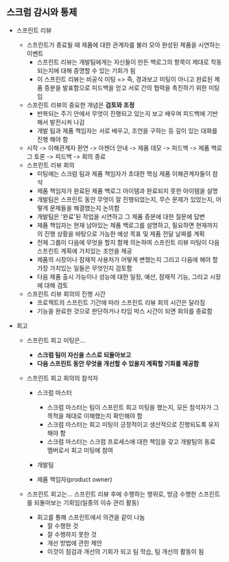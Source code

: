 ## 스크럼 감시와 통제

- 스프린트 리뷰

  - 스프린트가 종료될 때 제품에 대한 관계자를 불러 모아 완성된 제품을 시연하는 이벤트
    - 스프린트 리뷰는 개발팀에게는 자신들이 만든 백로그의 항목이 제대로 작동되는지에 대해 증명할 수 있는 기회가 됨
    - 이 스프린트 리뷰는 비공식 미팅 => 즉, 경과보고 미팅이 아니고 완료된 제품 증분을 발표함으로 피드백을 얻고 서로 간의 협력을 촉진하기 위한 미팅임
  - 스프린트 리뷰의 중요한 개념은 **검토와 조정**
    - 반복되는 주기 안에서 무엇이 진행되고 있는지 보고 배우며 피드백에 기반해서 발전시켜 나감
    - 개발 팀과 제품 책임자는 서로 배우고, 조언을 구하는 등 깊이 있는 대화를  진행 해야 함
  - 시작 -> 이해관계자 환연 -> 아젠더 안내 -> 제품 데모 -> 피드백 -> 제품 백로그 토론 -> 피드백 -> 회의 종료
  - 스프린트 리뷰 회의
    - 미팅에는 스크럼 팀과 제품 책임자가 초대한 핵심 제품 이해관계자들이 참석
    - 제품 책임자가 완료된 제품 백로그 아이템과 완료되지 못한 아이템을 설명
    - 개발팀은 스프린트 동안 무엇이 잘 진행되었는지, 무슨 문제가 있었는지, 어떻게 문제들을 해결했는지 논의함
    - 개발팀은 '완료'된 작업을 시연하고 그 제품 증분에 대한 질문에 답변
    - 제품 책임자는 현재 남아있는 제품 백로그를 설명하고, 필요하면 현재까지의 진행 상황을 바탕으로 가능한 예상 목표 및 제품 전달 날짜를 계획
    - 전체 그룹이 다음에 무엇을 할지 함께 의논하여 스프린트 리뷰 미팅이 다음 스프린트 계획에 가치있는 조언을 제공
    - 제품의 시장이나 잠재적 사용처가 어떻게 변했는지 그리고 다음에 해야 할 가장 가치있는 일들은 무엇인지 검토함
    - 다음 제품 출시 가능이나 성능에 대한 일정, 예산, 잠재적 기능, 그리고 시장에 대해 검토
  - 스프린트 리뷰 회의의 진행 시간
    - 프로젝트의 스프린트 기간에 따라 스프린트 리뷰 회의 시간은 달라짐
    - 기능을 완료한 것으로 판단하거나 타임 박스 시간이 되면 회의를 종료함

- 회고

  - 스프린트 회고 미팅은...

    - **스크럼 팀이 자신을 스스로 되돌아보고**
    - **다음 스프린트 동안 무엇을 개선할 수 있을지 계획할 기회를 제공함**

  - 스프린트 회고 회의의 참석자

    - 스크럼 마스터
      - 스크럼 마스터는 팀이 스프린트 회고 미팅을 했는지, 모든 참석자가 그 목적을 제대로 이해했는지 확인해야 함 
      - 스크럼 마스터는 회고 미팅이 긍정적이고 생산적으로 진행되도록 유지해야 함
      - 스크럼 마스터는 스크럼 프로세스에 대한 책임을 갖고 개발팀의 동료 멤버로서 회고 미팅에 참여

    - 개발팀
    - 제품 책임자(product owner)

  - 스프린트 회고는... 스프린트 리뷰 후에 수행하는 행위로, 방금 수행한 스프린트를 되돌아보는 기회임(일종의 이슈 관리 활동)

    - 회고를 통해 스프린트에서 의견을 같이 나눔
      - 잘 수행한 것
      - 잘 수행하지 못한 것
      - 개선 방법에 관한 제안
      - 이것이 점검과 개선의 기회가 되고 팀 학습, 팀 개선의 활동이 됨
